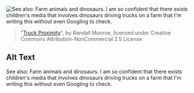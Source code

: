 ![See also: Farm animals and dinosaurs. I am so confident that there exists children's media that involves dinosaurs driving trucks on a farm that I'm writing this without even Googling to check.](https://imgs.xkcd.com/comics/truck_proximity.png)
> "[Truck Proximity](https://xkcd.com/2273/)", by Randall Munroe, licensed under Creative Commons Attribution-NonCommercial 2.5 License

## Alt Text
See also: Farm animals and dinosaurs. I am so confident that there exists children's media that involves dinosaurs driving trucks on a farm that I'm writing this without even Googling to check.
